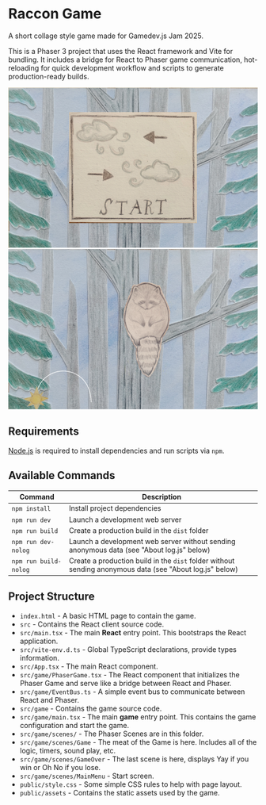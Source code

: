 # Raccon Game

A short collage style game made for Gamedev.js Jam 2025.

This is a Phaser 3 project that uses the React framework and Vite for bundling. It includes a bridge for React to Phaser game communication, hot-reloading for quick development workflow and scripts to generate production-ready builds.

![screenshot](screenshot1.png)
![screenshot](screenshot2.png)

## Requirements

[Node.js](https://nodejs.org) is required to install dependencies and run scripts via `npm`.

## Available Commands

| Command | Description |
|---------|-------------|
| `npm install` | Install project dependencies |
| `npm run dev` | Launch a development web server |
| `npm run build` | Create a production build in the `dist` folder |
| `npm run dev-nolog` | Launch a development web server without sending anonymous data (see "About log.js" below) |
| `npm run build-nolog` | Create a production build in the `dist` folder without sending anonymous data (see "About log.js" below) |



## Project Structure


- `index.html` - A basic HTML page to contain the game.
- `src` - Contains the React client source code.
- `src/main.tsx` - The main **React** entry point. This bootstraps the React application.
- `src/vite-env.d.ts` - Global TypeScript declarations, provide types information.
- `src/App.tsx` - The main React component.
- `src/game/PhaserGame.tsx` - The React component that initializes the Phaser Game and serve like a bridge between React and Phaser.
- `src/game/EventBus.ts` - A simple event bus to communicate between React and Phaser.
- `src/game` - Contains the game source code.
- `src/game/main.tsx` - The main **game** entry point. This contains the game configuration and start the game.
- `src/game/scenes/` - The Phaser Scenes are in this folder.
- `src/game/scenes/Game` - The meat of the Game is here. Includes all of the logic, timers, sound play, etc.
- `src/game/scenes/GameOver` - The last scene is here, displays Yay if you win or Oh No if you lose.
- `src/game/scenes/MainMenu` - Start screen.
- `public/style.css` - Some simple CSS rules to help with page layout.
- `public/assets` - Contains the static assets used by the game.

